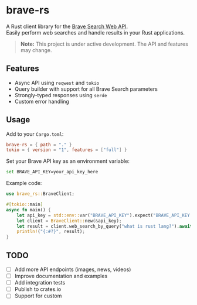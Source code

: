 # brave-rs

A Rust client library for the [Brave Search Web API](https://search.brave.com/api/docs/web-search/).  
Easily perform web searches and handle results in your Rust applications.

> **Note:** This project is under active development. The API and features may change.

## Features

- Async API using `reqwest` and `tokio`
- Query builder with support for all Brave Search parameters
- Strongly-typed responses using `serde`
- Custom error handling

## Usage

Add to your `Cargo.toml`:

```toml
brave-rs = { path = "." }
tokio = { version = "1", features = ["full"] }
```

Set your Brave API key as an environment variable:

```sh
set BRAVE_API_KEY=your_api_key_here
```

Example code:

```rust
use brave_rs::BraveClient;

#[tokio::main]
async fn main() {
    let api_key = std::env::var("BRAVE_API_KEY").expect("BRAVE_API_KEY not set");
    let client = BraveClient::new(&api_key);
    let result = client.web_search_by_query("what is rust lang?").await;
    println!("{:#?}", result);
}
```

## TODO

- [ ] Add more API endpoints (images, news, videos)
- [ ] Improve documentation and examples
- [ ] Add integration tests
- [ ] Publish to crates.io
- [ ] Support for custom
